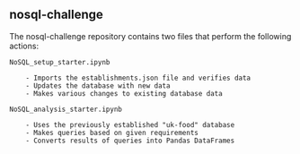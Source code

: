 ## nosql-challenge

The nosql-challenge repository contains two files that perform the following actions:

    NoSQL_setup_starter.ipynb

        - Imports the establishments.json file and verifies data
        - Updates the database with new data
        - Makes various changes to existing database data

    NoSQL_analysis_starter.ipynb

        - Uses the previously established "uk-food" database
        - Makes queries based on given requirements
        - Converts results of queries into Pandas DataFrames


